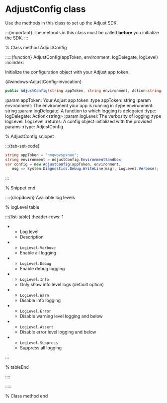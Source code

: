 # AdjustConfig class

Use the methods in this class to set up the Adjust SDK.

:::{important}
The methods in this class must be called **before** you initialize the SDK.
:::

% Class method AdjustConfig

:::::{function} AdjustConfig(appToken, environment, logDelegate, logLevel)
:noindex:

Initialize the configuration object with your Adjust app token.

{#windows-AdjustConfig-invocation}
```c#
public AdjustConfig(string appToken, string environment, Action<string> logDelegate = null, LogLevel? logLevel = null)
```

:param appToken: Your Adjust app token
:type appToken: string
:param environment: The environment your app is running in
:type environment: string
:param logDelegate: A function to which logging is delegated
:type: logDelegate: Action\<string\>
:param logLevel: The verbosity of logging
:type logLevel: LogLevel
:returns: A config object initialized with the provided params
:rtype: AdjustConfig

% AdjustConfig snippet

:::{tab-set-code}

```c#
string appToken = "hmqwpvspxnuo";
string environment = AdjustConfig.EnvironmentSandbox;
var config = new AdjustConfig(appToken, environment,
   msg => System.Diagnostics.Debug.WriteLine(msg), LogLevel.Verbose);
```

:::

% Snippet end

::::{dropdown} Available log levels

% logLevel table

:::{list-table}
:header-rows: 1

* - Log level
   - Description
* - `LogLevel.Verbose`
   - Enable all logging
* - `LogLevel.Debug`
   - Enable debug logging
* - `LogLevel.Info`
   - Only show info level logs (default option)
* - `LogLevel.Warn`
   - Disable info logging
* - `LogLevel.Error`
   - Disable warning level logging and below
* - `LogLevel.Assert`
   - Disable error level logging and below
* - `LogLevel.Suppress`
   - Suppress all logging

:::

% tableEnd

::::

:::::

% Class method end
